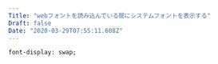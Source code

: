 ```yaml
---
Title: "webフォントを読み込んでいる間にシステムフォントを表示する"
Draft: false
Date: "2020-03-29T07:55:11.608Z"
---
```


<!--more-->

`font-display: swap;`
